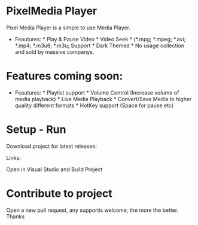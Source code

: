 # PixelMedia Player

Pixel Media Player is a simple to use Media Player.

 * Feautures:
              * Play & Pause Video
              * Video Seek
              * (*.mpg; *.mpeg; *.avi; *.mp4; *.m3u8; *.m3u; Support
              * Dark Themed
              * No usage collection and sold by massive companys.
              
              
              
              
              
# Features coming soon:


 * Feautures:
              * Playlist support
              * Volume Control (Increase volume of media playback)
              * Live Media Playback
              * Convert/Save Media to higher quality different formats
              * HotKey support (Space for pause etc)
                        


# Setup - Run


Download project for latest releases:

Links: 




Open in Visual Studio and Build Project



# Contribute to project


Open a new pull request, any supportis welcome, the more the better. Thanks 



